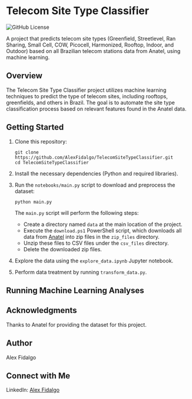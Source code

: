 # Telecom Site Type Classifier

![GitHub License](https://img.shields.io/badge/license-MIT-blue.svg)

A project that predicts telecom site types (Greenfield, Streetlevel, Ran Sharing, Small Cell, COW, Picocell, Harmonized, Rooftop, Indoor, and Outdoor) based on all Brazilian telecom stations data from Anatel, using machine learning.

## Overview

The Telecom Site Type Classifier project utilizes machine learning techniques to predict the type of telecom sites, including rooftops, greenfields, and others in Brazil. The goal is to automate the site type classification process based on relevant features found in the Anatel data.

## Getting Started

1. Clone this repository:

   ```shell
   git clone https://github.com/AlexFidalgo/TelecomSiteTypeClassifier.git
   cd TelecomSiteTypeClassifier
   ```

2. Install the necessary dependencies (Python and required libraries).

3. Run the `notebooks/main.py` script to download and preprocess the dataset:

   ```shell
   python main.py
   ```

   The `main.py` script will perform the following steps:
   - Create a directory named `data` at the main location of the project.
   - Execute the `download.ps1` PowerShell script, which downloads all data from [Anatel](https://sistemas.anatel.gov.br/se/public/view/b/licenciamento.php?view=licenciamento) into zip files in the `zip_files` directory.
   - Unzip these files to CSV files under the `csv_files` directory.
   - Delete the downloaded zip files.

4. Explore the data using the `explore_data.ipynb` Jupyter notebook.

5. Perform data treatment by running  `transform_data.py`.

## Running Machine Learning Analyses




## Acknowledgments

Thanks to Anatel for providing the dataset for this project.

## Author

Alex Fidalgo

## Connect with Me

LinkedIn: [Alex Fidalgo](https://www.linkedin.com/in/alex-zamikhowsky/)


